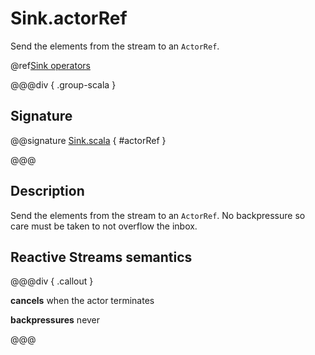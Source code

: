 # Sink.actorRef

Send the elements from the stream to an `ActorRef`.

@ref[Sink operators](../index.md#sink-operators)

@@@div { .group-scala }
## Signature

@@signature [Sink.scala](/akka-stream/src/main/scala/akka/stream/scaladsl/Sink.scala) { #actorRef }

@@@

## Description

Send the elements from the stream to an `ActorRef`. No backpressure so care must be taken to not overflow the inbox.

## Reactive Streams semantics

@@@div { .callout }

**cancels** when the actor terminates

**backpressures** never

@@@


